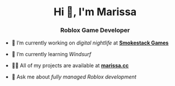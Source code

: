 <h1 align="center">Hi 👋, I'm Marissa</h1>
<h3 align="center">Roblox Game Developer</h3>

- 🔭 I’m currently working on *digital nightlife* at [**Smokestack Games**](https://smokestackgames.com)

- 🌱 I’m currently learning *Windsurf*

- 👨‍💻 All of my projects are available at [**marissa.cc**](https://marissa.cc)

- 💬 Ask me about *fully managed Roblox development*
